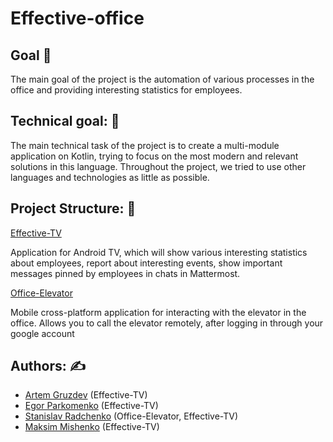 # Effective-office

## Goal :dart:

The main goal of the project is the automation of various processes in the office and providing
interesting statistics for employees.

## Technical goal: :wrench:

The main technical task of the project is to create a multi-module application on Kotlin,
trying to focus on the most modern and relevant solutions in this language. Throughout the project,
we tried to use other languages and
technologies as little as possible.

## Project Structure: :dizzy:

[Effective-TV](https://github.com/effectivemade/labs-office-elevator/tree/feature/docs/tv-app/effecticeTV)

Application for Android TV, which will show various interesting statistics about
employees, report about interesting events, show important messages pinned by employees in chats in
Mattermost.

[Office-Elevator](https://github.com/effectivemade/labs-office-elevator/tree/effective_tv/mobile-app)

Mobile cross-platform application for interacting with the elevator in the office. Allows you to
call the elevator remotely, after logging in through your google account

## Authors: :writing_hand:

* [Artem Gruzdev](https://github.com/gull192) (Effective-TV)
* [Egor Parkomenko](https://github.com/1MPULSEONE) (Effective-TV)
* [Stanislav Radchenko](https://github.com/Radch-enko) (Office-Elevator, Effective-TV)
* [Maksim Mishenko](https://github.com/UserNameMax) (Effective-TV)
